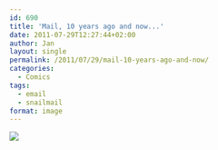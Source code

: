 ```yaml
---
id: 690
title: 'Mail, 10 years ago and now...'
date: 2011-07-29T12:27:44+02:00
author: Jan
layout: single
permalink: /2011/07/29/mail-10-years-ago-and-now/
categories:
  - Comics
tags:
  - email
  - snailmail
format: image
---
```

[![](/assets/images/2011/07/mailvssnail.jpg)](http://poofytoo.tumblr.com/post/7991895471/this-is-what-i-think-of-mail)

